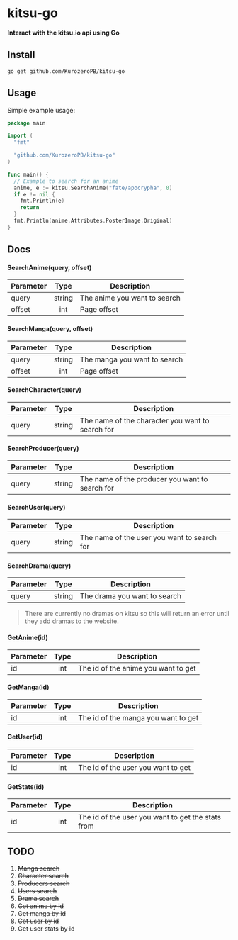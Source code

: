 # kitsu-go
__Interact with the kitsu.io api using Go__</br>

## Install
`go get github.com/KurozeroPB/kitsu-go`

## Usage
Simple example usage:
```go
package main

import (
  "fmt"

  "github.com/KurozeroPB/kitsu-go"
)

func main() {
  // Example to search for an anime
  anime, e := kitsu.SearchAnime("fate/apocrypha", 0)
  if e != nil {
    fmt.Println(e)
    return
  }
  fmt.Println(anime.Attributes.PosterImage.Original)
}
```

## Docs

#### SearchAnime(query, offset)
| Parameter | Type          | Description |
|-----------|:-------------:|-------------|
| query     | string        | The anime you want to search
| offset    | int           | Page offset

#### SearchManga(query, offset)
| Parameter | Type          | Description |
|-----------|:-------------:|-------------|
| query     | string        | The manga you want to search
| offset    | int           | Page offset

#### SearchCharacter(query)
| Parameter | Type          | Description |
|-----------|:-------------:|-------------|
| query     | string        | The name of the character you want to search for

#### SearchProducer(query)
| Parameter | Type          | Description |
|-----------|:-------------:|-------------|
| query     | string        | The name of the producer you want to search for

#### SearchUser(query)
| Parameter | Type          | Description |
|-----------|:-------------:|-------------|
| query     | string        | The name of the user you want to search for

#### SearchDrama(query)
| Parameter | Type          | Description |
|-----------|:-------------:|-------------|
| query     | string        | The drama you want to search
> There are currently no dramas on kitsu so this will return an error until they add dramas to the website.

#### GetAnime(id)
| Parameter | Type          | Description |
|-----------|:-------------:|-------------|
| id        | int           | The id of the anime you want to get

#### GetManga(id)
| Parameter | Type          | Description |
|-----------|:-------------:|-------------|
| id        | int           | The id of the manga you want to get

#### GetUser(id)
| Parameter | Type          | Description |
|-----------|:-------------:|-------------|
| id        | int           | The id of the user you want to get

#### GetStats(id)
| Parameter | Type          | Description |
|-----------|:-------------:|-------------|
| id        | int           | The id of the user you want to get the stats from

## TODO
1. ~~Manga search~~
2. ~~Character search~~
3. ~~Producers search~~
4. ~~Users search~~
5. ~~Drama search~~
6. ~~Get anime by id~~
7. ~~Get manga by id~~
8. ~~Get user by id~~
9. ~~Get user stats by id~~
